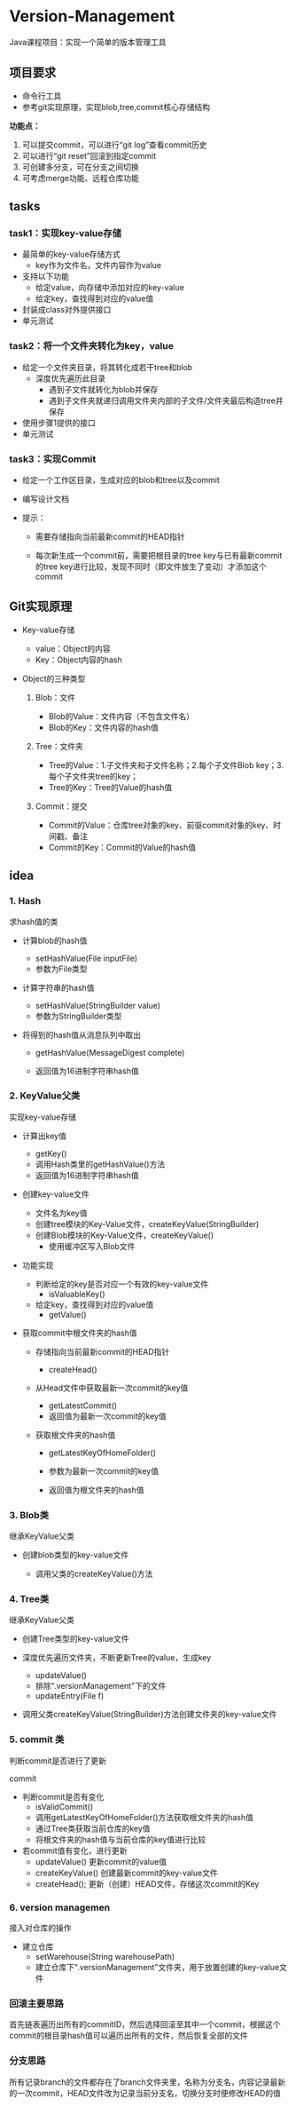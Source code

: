 # Version-Management
Java课程项目：实现一个简单的版本管理工具

## 项目要求

- 命令行工具
- 参考git实现原理，实现blob,tree,commit核心存储结构

**功能点：**

1. 可以提交commit，可以进行“git log”查看commit历史
2. 可以进行“git reset”回滚到指定commit
3. 可创建多分支，可在分支之间切换
4. 可考虑merge功能、远程仓库功能



## tasks

### task1：实现key-value存储

- 最简单的key-value存储方式
  - key作为文件名，文件内容作为value
- 支持以下功能
  - 给定value，向存储中添加对应的key-value
  - 给定key，查找得到对应的value值
- 封装成class对外提供接口
- 单元测试

### task2：将一个文件夹转化为key，value

- 给定一个文件夹目录，将其转化成若干tree和blob
  - 深度优先遍历此目录
    - 遇到子文件就转化为blob并保存
    - 遇到子文件夹就递归调用文件夹内部的子文件/文件夹最后构造tree并保存
- 使用步骤1提供的接口
- 单元测试

### task3：实现Commit

- 给定一个工作区目录，生成对应的blob和tree以及commit

- 编写设计文档

- 提示：

  - 需要存储指向当前最新commit的HEAD指针

  - 每次新生成一个commit前，需要把根目录的tree key与已有最新commit的tree key进行比较，发现不同时（即文件放生了变动）才添加这个commit

    

## Git实现原理

- Key-value存储

  - value：Object的内容
  - Key：Object内容的hash

- Object的三种类型

  1. Blob：文件
     -  Blob的Value：文件内容（不包含文件名）
     - Blob的Key：文件内容的hash值

  2. Tree：文件夹
     - Tree的Value：1.子文件夹和子文件名称；2.每个子文件Blob key；3.每个子文件夹tree的key；
     - Tree的Key：Tree的Value的hash值

  3. Commit：提交
     - Commit的Value：仓库tree对象的key、前驱commit对象的key、时间戳、备注
     - Commit的Key：Commit的Value的hash值



## idea

### 1.  Hash

求hash值的类

- 计算blob的hash值

  - setHashValue(File inputFile)
  - 参数为File类型

- 计算字符串的hash值

  - setHashValue(StringBuilder value)
  - 参数为StringBuilder类型

- 将得到的hash值从消息队列中取出

  - getHashValue(MessageDigest complete)

  - 返回值为16进制字符串hash值

    

### 2. KeyValue父类

实现key-value存储

- 计算出key值
  - getKey()
  - 调用Hash类里的getHashValue()方法
  - 返回值为16进制字符串hash值

- 创建key-value文件

  - 文件名为key值
  - 创建tree模块的Key-Value文件，createKeyValue(StringBuilder)
  - 创建Blob模块的Key-Value文件，createKeyValue()
    - 使用缓冲区写入Blob文件

- 功能实现

  - 判断给定的key是否对应一个有效的key-value文件
    -  isValuableKey()
  - 给定key，查找得到对应的value值
    - getValue()

- 获取commit中根文件夹的hash值

  - 存储指向当前最新commit的HEAD指针

    -  createHead()

  - 从Head文件中获取最新一次commit的key值

    - getLatestCommit()
    - 返回值为最新一次commit的key值

  - 获取根文件夹的hash值

    - getLatestKeyOfHomeFolder()

    - 参数为最新一次commit的key值

    - 返回值为根文件夹的hash值

      

### 3. Blob类

继承KeyValue父类

- 创建blob类型的key-value文件

  - 调用父类的createKeyValue()方法

    

### 4. Tree类

继承KeyValue父类

- 创建Tree类型的key-value文件
- 深度优先遍历文件夹，不断更新Tree的value，生成key
  - updateValue()
  - 排除".versionManagement"下的文件
  - updateEntry(File f)    

- 调用父类createKeyValue(StringBuilder)方法创建文件夹的key-value文件



### 5.  commit 类

判断commit是否进行了更新

commit

- 判断commit是否有变化
  -  isValidCommit()
  - 调用getLatestKeyOfHomeFolder()方法获取根文件夹的hash值
  - 通过Tree类获取当前仓库的key值
  - 将根文件夹的hash值与当前仓库的key值进行比较
- 若commit值有变化，进行更新
  - updateValue()  更新commit的value值
  -  createKeyValue()     创建最新commit的key-value文件
  -  createHead();     更新（创建）HEAD文件，存储这次commit的Key



### 6. version managemen

接入对仓库的操作

- 建立仓库
  - setWarehouse(String warehousePath)
  - 建立仓库下".versionManagement"文件夹，用于放置创建的key-value文件


### 回滚主要思路
首先链表遍历出所有的commitID，然后选择回滚至其中一个commit，根据这个commit的根目录hash值可以遍历出所有的文件，然后恢复全部的文件

### 分支思路
所有记录branch的文件都存在了branch文件夹里，名称为分支名，内容记录最新的一次commit，HEAD文件改为记录当前分支名，切换分支时便修改HEAD的值


